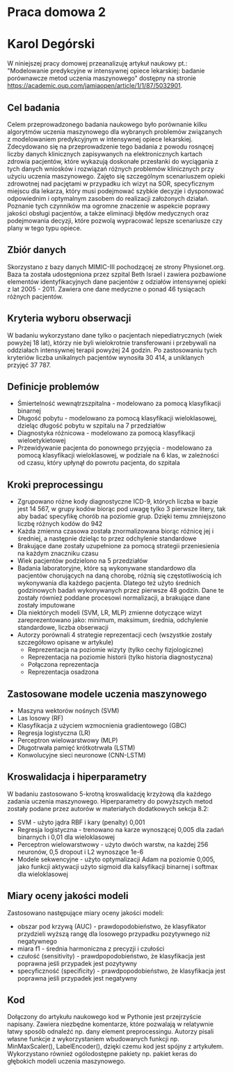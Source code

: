 # Praca domowa 2
# Karol Degórski

W niniejszej pracy domowej przeanalizuję artykuł naukowy pt.: "Modelowanie predykcyjne w intensywnej opiece lekarskiej: badanie porównawcze metod uczenia maszynowego" dostępny na stronie https://academic.oup.com/jamiaopen/article/1/1/87/5032901.
## Cel badania
Celem przeprowadzonego badania naukowego było porównanie kilku algorytmów uczenia maszynowego dla wybranych problemów związanych z modelowaniem predykcyjnym w intensywnej opiece lekarskiej. Zdecydowano się na przeprowadzenie tego badania z powodu rosnącej liczby danych klinicznych zapisywanych na elektronicznych kartach zdrowia pacjentów, które wykazują doskonałe przesłanki do wyciągania z tych danych wniosków i rozwiązań różnych problemów klinicznych przy użyciu uczenia maszynowego. Zajęto się szczególnym scenariuszem opieki zdrowotnej nad pacjętami w przypadku ich wizyt na SOR, specyficznym miejscu dla lekarza, który musi podejmować szybkie decyzje i dysponować odpowiednim i optymalnym zasobem do realizacji założonych działań. Poznanie tych czynników ma ogromne znaczenie w aspekcie poprawy jakości obsługi pacjentów, a także eliminacji błędów medycznych oraz podejmowania decyzji, które pozwolą wypracować lepsze scenariusze czy plany w tego typu opiece. 

## Zbiór danych
Skorzystano z bazy danych MIMIC-III pochodzącej ze strony Physionet.org. Baza ta została udostępniona przez szpital Beth Israel i zawiera pozbawione elementów identyfikacyjnych dane pacjentów z odziałów intensywnej opieki z lat 2005 - 2011. Zawiera one dane medyczne o ponad 46 tysiącach różnych pacjentów. 

## Kryteria wyboru obserwacji
W badaniu wykorzystano dane tylko o pacjentach niepediatrycznych (wiek powyżej 18 lat), którzy nie byli wielokrotnie transferowani i przebywali na oddziałach intensywnej terapii powyżej 24 godzin. Po zastosowaniu tych kryteriów liczba unikalnych pacjentów wynosiła 30 414, a uniklanych przyjęć 37 787.


## Definicje problemów
* Śmiertelność wewnątrzszpitalna - modelowano za pomocą klasyfikacji binarnej
* Długość pobytu - modelowano za pomocą klasyfikacji wieloklasowej, dzieląc długość pobytu w szpitalu na 7 przedziałów
* Diagnostyka różnicowa - modelowano za pomocą klasyfikacji wieloetykietowej 
* Przewidywanie pacjenta do ponownego przyjęcia - modelowano za pomocą klasyfikacji wieloklasowej, w podziale na 6 klas, w zależności od czasu, który upłynął do powrotu pacjenta, do szpitala

## Kroki preprocessingu
* Zgrupowano różne kody diagnostyczne ICD-9, których liczba w bazie jest 14 567, w grupy kodów biorąc pod uwagę tylko 3 pierwsze litery, tak aby badać specyfikę chorób na poziomie grup. Dzięki temu zmniejszono liczbę różnych kodów do 942
* Każda zmienna czasowa została znormalizowana biorąc różnicę jej i średniej, a następnie dzieląc to przez odchylenie standardowe
* Brakujące dane zostały uzupełnione za pomocą strategii przeniesienia na każdym znaczniku czasu
* Wiek pacjentów podzielono na 5 przedziałów
* Badania laboratoryjne, które są wykonywane standardowo dla pacjentów chorujących na daną chorobę, różnią się częstotliwością ich wykonywania dla każdego pacjenta. Dlatego też użyto średnich godzinowych badań wykonywanych przez pierwsze 48 godzin. Dane te zostały również poddane procesowi normalizacji, a brakujące dane zostały imputowane
* Dla niektórych modeli (SVM, LR, MLP) zmienne dotyczące wizyt zareprezentowano jako: minimum, maksimum, średnia, odchylenie standardowe, liczba obserwacji
* Autorzy porównali 4 strategie reprezentacji cech (wszystkie zostały szczegółowo opisane w artykule)
  * Reprezentacja na poziomie wizyty (tylko cechy fizjologiczne)
  * Reprezentacja na poziomie historii (tylko historia diagnostyczna)
  * Połączona reprezentacja
  * Reprezentacja osadzona

## Zastosowane modele uczenia maszynowego
* Maszyna wektorów nośnych (SVM)
* Las losowy (RF)
* Klasyfikacja z użyciem wzmocnienia gradientowego (GBC)
* Regresja logistyczna (LR)
* Perceptron wielowarstwowy (MLP)
* Długotrwała pamięć krótkotrwała (LSTM)
* Konwolucyjne sieci neuronowe (CNN-LSTM)

## Kroswalidacja i hiperparametry
W badaniu zastosowano 5-krotną kroswalidację krzyżową dla każdego zadania uczenia maszynowego.
Hiperparametry do powyższych metod zostały podane przez autorów w materiałych dodatkowych sekcja 8.2:
* SVM - użyto jądra RBF i kary (penalty) 0,001
* Regresja logistyczna - trenowano na karze wynoszącej 0,005 dla zadań binarnych i 0,01 dla wieloklasowej
* Perceptron wielowarstwowy - użyto dwóch warstw, na każdej 256 neuronów, 0,5 dropout i L2 wynoszące 1e-6
* Modele sekwencyjne - użyto optymalizacji Adam na poziomie 0,005, jako funkcji aktywacji użyto sigmoid dla kalsyfikacji binarnej i softmax dla wieloklasowej


## Miary oceny jakości modeli

Zastosowano następujące miary oceny jakości modeli:
* obszar pod krzywą (AUC) - prawdopodobieństwo, że klasyfikator przydzieli wyższą rangę dla losowego przypadku pozytywnego niż negatywnego 
* miara f1 - średnia harmoniczna z precyzji i czułości
* czułość (sensitivity) - prawdpopodobieństwo, że klasyfikacja jest poprawna jeśli przypadek jest pozytywny
* specyficzność (specificity) - prawdpopodobieństwo, że klasyfikacja jest poprawna jeśli przypadek jest negatywny

## Kod
Dołączony do artykułu naukowego kod w Pythonie jest przejrzyście napisany. Zawiera niezbędne komentarze, które pozwalają w relatywnie łatwy sposób odnaleźć np. dany element preprocessingu. Autorzy pisali własne funkcje z wykorzystaniem wbudowanych funkcji np. MinMaxScaler(), LabelEncoder(), dzięki czemu kod jest spójny z artykułem. Wykorzystano również ogólodostępne pakiety np. pakiet keras do głębokich modeli uczenia maszynowego. 
